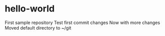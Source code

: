 # hello-world
First sample repository
Test first commit changes
Now with more changes
Moved default directory to ~/git
